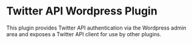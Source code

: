 # Twitter API Wordpress Plugin

This plugin provides Twitter API authentication via the Wordpress admin area and exposes a Twitter API client for use by other plugins.


